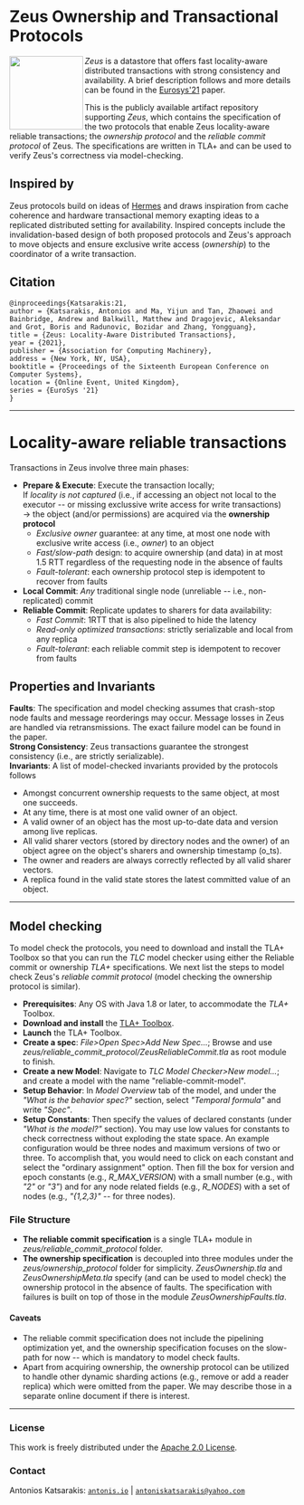 # Zeus Ownership and Transactional Protocols

<img align="left" height="130" src="https://github.com/akatsarakis/zeus-specification/blob/master/zeus.png">

*Zeus* is a datastore that offers fast locality-aware distributed transactions with strong consistency and availability. A brief description follows and more details can be found in the [Eurosys'21](https://2021.eurosys.org/) paper. 

This is the publicly available artifact repository supporting *Zeus*, which contains the specification of the two protocols that enable Zeus locality-aware reliable transactions; the *ownership protocol* and the *reliable commit protocol* of Zeus. The specifications are written in TLA+ and can be used to verify Zeus's correctness via model-checking.

##  Inspired by
Zeus protocols build on ideas of [Hermes](https://hermes-protocol.com/) and draws inspiration from cache coherence and hardware transactional memory exapting ideas to a replicated distributed setting for availability. Inspired concepts include the invalidation-based design of both proposed protocols and Zeus's approach to move objects and ensure exclusive write access (*ownership*) to the coordinator of a write transaction.

## Citation
```
@inproceedings{Katsarakis:21,
author = {Katsarakis, Antonios and Ma, Yijun and Tan, Zhaowei and Bainbridge, Andrew and Balkwill, Matthew and Dragojevic, Aleksandar and Grot, Boris and Radunovic, Bozidar and Zhang, Yongguang},
title = {Zeus: Locality-Aware Distributed Transactions},
year = {2021},
publisher = {Association for Computing Machinery},
address = {New York, NY, USA},
booktitle = {Proceedings of the Sixteenth European Conference on Computer Systems},
location = {Online Event, United Kingdom},
series = {EuroSys '21}
}
```
----
# Locality-aware reliable transactions  
Transactions in Zeus involve three main phases:
  - __Prepare & Execute__: Execute the transaction locally; <br />
  If *locality is not captured* (i.e., if accessing an object not local to the executor -- or missing exclussive write access for write transactions) 
 <br /> &rarr; the object (and/or permissions) are acquired via the __ownership protocol__ 
    - *Exclusive owner* guarantee: at any time, at most one node with exclusive write access (i.e., *owner*) to an object     
    - *Fast/slow-path* design: to acquire ownership (and data) in at most 1.5 RTT regardless of the requesting node in the absence of faults
    - *Fault-tolerant*: each ownership protocol step is idempotent to recover from faults
  - __Local Commit__: *Any* traditional single node (unreliable -- i.e., non-replicated) commit
  - __Reliable Commit__: Replicate updates to sharers for data availability: 
    - *Fast Commit*: 1RTT that is also pipelined to hide the latency
    - *Read-only optimized transactions*: strictly serializable and local from any replica
    - *Fault-tolerant*: each reliable commit step is idempotent to recover from faults 

## Properties and Invariants
__Faults__: The specification and model checking assumes that crash-stop node faults and message reorderings may occur.
Message losses in Zeus are handled via retransmissions. The exact failure model can be found in the paper. <br />
__Strong Consistency__: Zeus transactions guarantee the strongest consistency (i.e., are strictly serializable).<br />
__Invariants__: A list of model-checked invariants provided by the protocols follows
* Amongst concurrent ownership requests to the same object, at most one succeeds.
* At any time, there is at most one valid owner of an object.
* A valid owner of an object has the most up-to-date data and version among live replicas.
* All valid sharer vectors (stored by directory nodes and the owner) of an object agree on the object's sharers and ownership timestamp (o_ts).
* The owner and readers are always correctly reflected by all valid sharer vectors.  
* A replica found in the valid state stores the latest committed value of an object.

---- 

## Model checking
To model check the protocols, you need to download and install the TLA+ Toolbox so that you can run the *TLC* model checker using either the Reliable commit or ownership *TLA+* specifications. We next list the steps to model check Zeus's *reliable commit protocol* (model checking the ownership protocol is similar).
* __Prerequisites__: Any OS with Java 1.8 or later, to accommodate the *TLA+* Toolbox.
* __Download and install__ the [TLA+ Toolbox](https://lamport.azurewebsites.net/tla/toolbox.html).
* __Launch__ the TLA+ Toolbox.
* __Create a spec__: *File>Open Spec>Add New Spec...*; Browse and use *zeus/reliable_commit_protocol/ZeusReliableCommit.tla* as root module to finish.
* __Create a new Model__: Navigate to *TLC Model Checker>New model...*; and create a model with the name "reliable-commit-model".
* __Setup Behavior__: In *Model Overview* tab of the model, and under the *"What is the behavior spec?"* section, select *"Temporal formula"* and write *"Spec"*.
* __Setup Constants__: Then specify the values of declared constants (under *"What is the model?"* section). You may use low values for constants to check correctness without exploding the state space. An example configuration would be three nodes and maximum versions of two or three. To accomplish that, you would need to click on each constant and select the "ordinary assignment" option. Then fill the box for version and epoch constants (e.g., *R_MAX_VERSION*) with a small number (e.g., with *"2"* or *"3"*) and for any node related fields (e.g., *R_NODES*) with a set of nodes (e.g., *"{1,2,3}"* -- for three nodes).

### File Structure
* __The reliable commit specification__ is a single TLA+ module in *zeus/reliable_commit_protocol* folder.
* __The ownership specification__ is decoupled into three modules under the *zeus/ownership_protocol* folder for simplicity. *ZeusOwnership.tla* and *ZeusOwnershipMeta.tla* specify (and can be used to model check) the ownership protocol in the absence of faults. The specification with failures is built on top of those in the module *ZeusOwnershipFaults.tla*.

#### Caveats 
* The reliable commit specification does not include the pipelining optimization yet, and the ownership specification focuses on the slow-path for now -- which is mandatory to model check faults. 
* Apart from acquiring ownership, the ownership protocol can be utilized to handle other dynamic sharding actions (e.g., remove or add a reader replica) which were omitted from the paper. We may describe those in a separate online document if there is interest. 

----
### License
This work is freely distributed under the [Apache 2.0 License](https://www.apache.org/licenses/LICENSE-2.0 "Apache 2.0").  

### Contact
 Antonios Katsarakis: <a href="http://antonis.io/" title="Personal webpage" target="_blank">`antonis.io`</a> |  [`antoniskatsarakis@yahoo.com`](mailto:antoniskatsarakis@yahoo.com?subject=[GitHub]%20Zeus%20Specification "Email")

